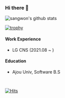 ### Hi there 👋

![sangwon's github stats](https://github-readme-stats.vercel.app/api?username=vincentj2&show_icons=true)

[![trophy](https://github-profile-trophy.vercel.app/?username=vincentj2)](https://github.com/ryo-ma/github-profile-trophy)

#### Work Experience
- LG CNS (2021.08 ~ )

#### Education
- Ajou Univ, Software B.S

</br>

[![Hits](https://hits.seeyoufarm.com/api/count/incr/badge.svg?url=https%3A%2F%2Fgithub.com%2Fvincentj2&count_bg=%2379C83D&title_bg=%23555555&icon=&icon_color=%23E7E7E7&title=hits&edge_flat=false)](https://hits.seeyoufarm.com)
